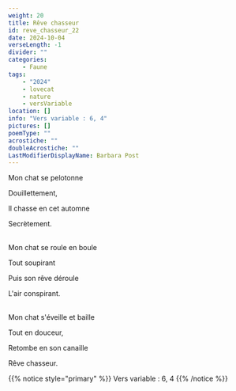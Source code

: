 ```yaml
---
weight: 20
title: Rêve chasseur
id: reve_chasseur_22
date: 2024-10-04
verseLength: -1
divider: ""
categories:
    - Faune
tags:
    - "2024"
    - lovecat
    - nature
    - versVariable
location: []
info: "Vers variable : 6, 4"
pictures: []
poemType: ""
acrostiche: ""
doubleAcrostiche: ""
LastModifierDisplayName: Barbara Post
---
```

Mon chat se pelotonne

Douillettement,

Il chasse en cet automne

Secrètement.

 \
Mon chat se roule en boule

Tout soupirant

Puis son rêve déroule

L'air conspirant.

 \
Mon chat s'éveille et baille

Tout en douceur,

Retombe en son canaille

Rêve chasseur.

<!-- FM:Snippet:Start data:{"id":"_simpleNotice","fields":[{"name":"content","value":"Vers variable : 6, 4"}]} -->
{{% notice style="primary" %}}
Vers variable : 6, 4
{{% /notice %}}
<!-- FM:Snippet:End -->